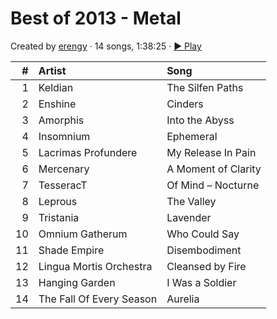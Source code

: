 # Best of 2013 - Metal

Created by [erengy](http://open.spotify.com/user/erengy) · 14 songs, 1:38:25 · [:arrow_forward: Play](http://open.spotify.com/user/erengy/playlist/5bI0Xbc2Dj9WrcmMHcDRE8)

&#35;|Artist|Song
----:|:-----|:---
1|Keldian|The Silfen Paths
2|Enshine|Cinders
3|Amorphis|Into the Abyss
4|Insomnium|Ephemeral
5|Lacrimas Profundere|My Release In Pain
6|Mercenary|A Moment of Clarity
7|TesseracT|Of Mind – Nocturne
8|Leprous|The Valley
9|Tristania|Lavender
10|Omnium Gatherum|Who Could Say
11|Shade Empire|Disembodiment
12|Lingua Mortis Orchestra|Cleansed by Fire
13|Hanging Garden|I Was a Soldier
14|The Fall Of Every Season|Aurelia
